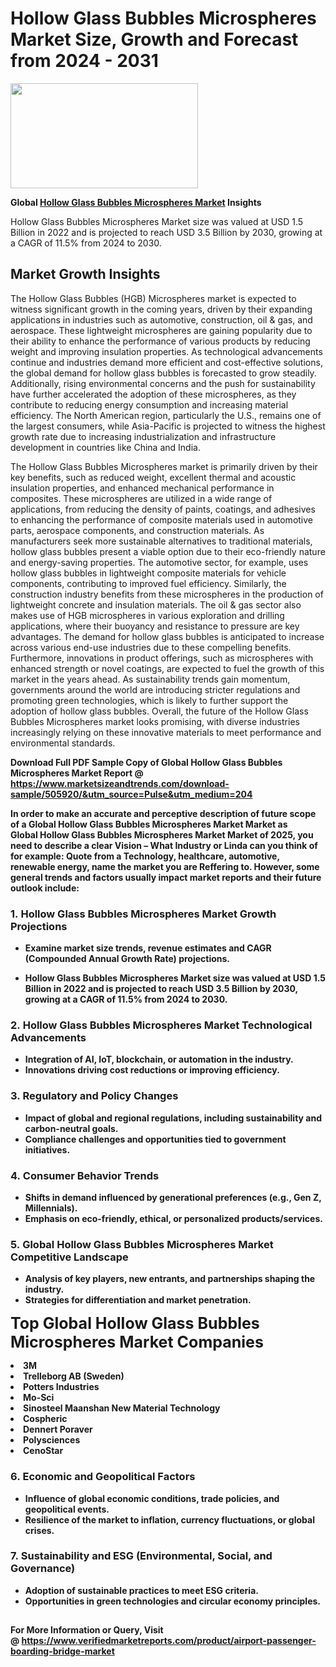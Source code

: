 <H1>Hollow Glass Bubbles Microspheres Market Size, Growth and Forecast from 2024 - 2031</H1><img class="aligncenter size-medium wp-image-584254" src="https://thirdeyenews.in/wp-content/uploads/2024/09/Global-Market-Research-300x168.jpeg" alt="" width="300" height="168" /><p><strong>Global&nbsp;<a href="https://www.marketsizeandtrends.com/download-sample/505920/&amp;utm_source=Pulse&amp;utm_medium=204">Hollow Glass Bubbles Microspheres Market</a> Insights</strong></p><p>Hollow Glass Bubbles Microspheres Market size was valued at USD 1.5 Billion in 2022 and is projected to reach USD 3.5 Billion by 2030, growing at a CAGR of 11.5% from 2024 to 2030.</p><p><h2>Market Growth Insights</h2> <p>The Hollow Glass Bubbles (HGB) Microspheres market is expected to witness significant growth in the coming years, driven by their expanding applications in industries such as automotive, construction, oil & gas, and aerospace. These lightweight microspheres are gaining popularity due to their ability to enhance the performance of various products by reducing weight and improving insulation properties. As technological advancements continue and industries demand more efficient and cost-effective solutions, the global demand for hollow glass bubbles is forecasted to grow steadily. Additionally, rising environmental concerns and the push for sustainability have further accelerated the adoption of these microspheres, as they contribute to reducing energy consumption and increasing material efficiency. The North American region, particularly the U.S., remains one of the largest consumers, while Asia-Pacific is projected to witness the highest growth rate due to increasing industrialization and infrastructure development in countries like China and India.</p> <p><strong></strong></p> <p>The Hollow Glass Bubbles Microspheres market is primarily driven by their key benefits, such as reduced weight, excellent thermal and acoustic insulation properties, and enhanced mechanical performance in composites. These microspheres are utilized in a wide range of applications, from reducing the density of paints, coatings, and adhesives to enhancing the performance of composite materials used in automotive parts, aerospace components, and construction materials. As manufacturers seek more sustainable alternatives to traditional materials, hollow glass bubbles present a viable option due to their eco-friendly nature and energy-saving properties. The automotive sector, for example, uses hollow glass bubbles in lightweight composite materials for vehicle components, contributing to improved fuel efficiency. Similarly, the construction industry benefits from these microspheres in the production of lightweight concrete and insulation materials. The oil & gas sector also makes use of HGB microspheres in various exploration and drilling applications, where their buoyancy and resistance to pressure are key advantages. The demand for hollow glass bubbles is anticipated to increase across various end-use industries due to these compelling benefits. Furthermore, innovations in product offerings, such as microspheres with enhanced strength or novel coatings, are expected to fuel the growth of this market in the years ahead. As sustainability trends gain momentum, governments around the world are introducing stricter regulations and promoting green technologies, which is likely to further support the adoption of hollow glass bubbles. Overall, the future of the Hollow Glass Bubbles Microspheres market looks promising, with diverse industries increasingly relying on these innovative materials to meet performance and environmental standards. <p><strong></p><p><span class=""><strong>Download Full PDF Sample Copy of Global Hollow Glass Bubbles Microspheres Market Report</strong> @ <a href="https://www.marketsizeandtrends.com/download-sample/505920/&amp;utm_source=Pulse&amp;utm_medium=204" target="_blank">https://www.marketsizeandtrends.com/download-sample/505920/&amp;utm_source=Pulse&amp;utm_medium=204</a></span></p><p>In order to make an accurate and perceptive description of future scope of a Global&nbsp;Hollow Glass Bubbles Microspheres Market Market as Global&nbsp;Hollow Glass Bubbles Microspheres Market Market of 2025, you need to describe a clear Vision &ndash; What Industry or Linda can you think of for example: Quote from a Technology, healthcare, automotive, renewable energy, name the market you are Reffering to. However, some general trends and factors usually impact market reports and their future outlook include:</p><h3>1.&nbsp;<strong>Hollow Glass Bubbles Microspheres Market Growth Projections</strong></h3><ul><li>Examine market size trends, revenue estimates and CAGR (Compounded Annual Growth Rate) projections.</li><li><p>Hollow Glass Bubbles Microspheres Market size was valued at USD 1.5 Billion in 2022 and is projected to reach USD 3.5 Billion by 2030, growing at a CAGR of 11.5% from 2024 to 2030.</p></li></ul><h3>2.&nbsp;<strong>Hollow Glass Bubbles Microspheres Market Technological Advancements</strong></h3><ul><li>Integration of AI, IoT, blockchain, or automation in the industry.</li><li>Innovations driving cost reductions or improving efficiency.</li></ul><h3>3.&nbsp;<strong>Regulatory and Policy Changes</strong></h3><ul><li>Impact of global and regional regulations, including sustainability and carbon-neutral goals.</li><li>Compliance challenges and opportunities tied to government initiatives.</li></ul><h3>4.&nbsp;<strong>Consumer Behavior Trends</strong></h3><ul><li>Shifts in demand influenced by generational preferences (e.g., Gen Z, Millennials).</li><li>Emphasis on eco-friendly, ethical, or personalized products/services.</li></ul><h3>5.&nbsp;<strong>Global Hollow Glass Bubbles Microspheres Market Competitive Landscape</strong></h3><ul><li>Analysis of key players, new entrants, and partnerships shaping the industry.</li><li>Strategies for differentiation and market penetration.</li></ul><p data-pm-slice="1 1 []"><span style="color: inherit; font-family: inherit; font-size: 25px;">Top Global Hollow Glass Bubbles Microspheres Market Companies</span></p><div class="" data-test-id=""><p><li>3M</li><li> Trelleborg AB (Sweden)</li><li> Potters Industries</li><li> Mo-Sci</li><li> Sinosteel Maanshan New Material Technology</li><li> Cospheric</li><li> Dennert Poraver</li><li> Polysciences</li><li> CenoStar</li></p></div><h3>6.&nbsp;<strong>Economic and Geopolitical Factors</strong></h3><ul><li>Influence of global economic conditions, trade policies, and geopolitical events.</li><li>Resilience of the market to inflation, currency fluctuations, or global crises.</li></ul><h3>7.&nbsp;<strong>Sustainability and ESG (Environmental, Social, and Governance)</strong></h3><ul><li>Adoption of sustainable practices to meet ESG criteria.</li><li>Opportunities in green technologies and circular economy principles.</li></ul><h2><strong style="font-size: 14px;">For More Information or Query, Visit @&nbsp;</strong><a style="background-color: #ffffff; font-size: 14px;" href="https://www.marketsizeandtrends.com/report/hollow-glass-bubbles-microspheres-market/" target="_blank">https://www.verifiedmarketreports.com/product/airport-passenger-boarding-bridge-market</a></h2>
